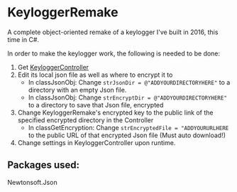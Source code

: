 # KeyloggerRemake
A complete object-oriented remake of a keylogger I've built in 2016, this time in C#.

In order to make the keylogger work, the following is needed to be done:
1. Get [KeyloggerController](https://github.com/outerme/KeyloggerController)
2. Edit its local json file as well as where to encrypt it to
   - In classJsonObj: Change `strJsonDir = @"ADDYOURDIRECTORYHERE"` to a directory with an empty Json file.
   - In classJsonObj: Change `strEncryptDir = @"ADDYOURDIRECTORYHERE"` to a directory to save that Json file, encrypted
3. Change KeyloggerRemake's encrypted key to the public link of the specified encrypted directory in the Controller
   - In classGetEncryption: Change `strEncryptedFile = "ADDYOURURLHERE` to the public URL of that encrypted Json file (Must auto download!)
4. Change settings in KeyloggerController upon runtime.

## Packages used:
Newtonsoft.Json
